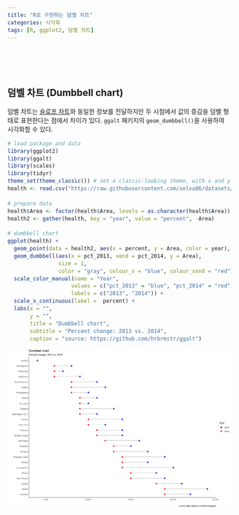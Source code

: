 ```yaml
---
title: "R로 구현하는 덤벨 차트"
categories: 시각화
tags: [R, ggplot2, 덤벨 차트]
---
```


<div style="margin-bottom:100px;"></div>

## 덤벨 차트 (Dumbbell chart)

덤벨 차트는 [슬로프 차트](https://woojin1223.github.io/%EC%8B%9C%EA%B0%81%ED%99%94/2022/07/04/slope-chart/)와 동일한 정보를 전달하지만 두 시점에서 값의 증감을 덤벨 형태로 표현한다는 점에서 차이가 있다. `ggalt` 패키지의 `geom_dumbbell()`을 사용하여 시각화할 수 있다.

```r
# load package and data
library(ggplot2)
library(ggalt)
library(scales)
library(tidyr)
theme_set(theme_classic()) # set a classic-looking theme, with x and y axis lines and no grid lines
health <- read.csv("https://raw.githubusercontent.com/selva86/datasets/master/health.csv")

# prepare data
health$Area <- factor(health$Area, levels = as.character(health$Area)) # for right ordering of the dumbbells
health2 <- gather(health, key = "year", value = "percent", -Area)

# dumbbell chart
ggplot(health) +
  geom_point(data = health2, aes(x = percent, y = Area, color = year), size = 3) +
  geom_dumbbell(aes(x = pct_2013, xend = pct_2014, y = Area), 
                size = 1, 
                color = "gray", colour_x = "blue", colour_xend = "red") +
  scale_color_manual(name = "Year",
                    values = c("pct_2013" = "blue", "pct_2014" = "red"),
                    labels = c("2013", "2014")) +
  scale_x_continuous(label =  percent) + 
  labs(x = "", 
       y = "", 
       title = "Dumbbell chart",
       subtitle = "Percent change: 2013 vs. 2014",
       caption = "source: https://github.com/hrbrmstr/ggalt")
```

![](/public/img/2022-06-22-visualization-summary/dumbbell_chart-1.png)
